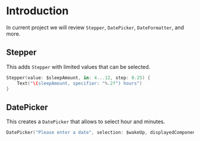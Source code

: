 # Introduction

In current project we will review `Stepper`, `DatePicker`, `DateFormatter`, and more.

## Stepper

This adds `Stepper` with limited values that can be selected.

```swift
Stepper(value: $sleepAmount, in: 4...12, step: 0.25) {
    Text("\(sleepAmount, specifier: "%.2f") hours")
}
```

## DatePicker

This creates a `DatePicker` that allows to select hour and minutes.

```swift
DatePicker("Please enter a date", selection: $wakeUp, displayedComponents: .hourAndMinute)
```
